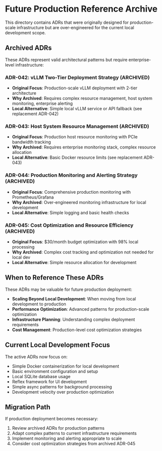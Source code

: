 # Future Production Reference Archive

This directory contains ADRs that were originally designed for production-scale infrastructure but are over-engineered for the current local development scope.

## Archived ADRs

These ADRs represent valid architectural patterns but require enterprise-level infrastructure:

### ADR-042: vLLM Two-Tier Deployment Strategy (ARCHIVED)

- **Original Focus**: Production-scale vLLM deployment with 2-tier architecture
- **Why Archived**: Requires complex resource management, host system monitoring, enterprise alerting
- **Local Alternative**: Simple local vLLM service or API fallback (see replacement ADR-042)

### ADR-043: Host System Resource Management (ARCHIVED)

- **Original Focus**: Production host resource monitoring with PCIe bandwidth tracking
- **Why Archived**: Requires enterprise monitoring stack, complex resource allocation
- **Local Alternative**: Basic Docker resource limits (see replacement ADR-043)

### ADR-044: Production Monitoring and Alerting Strategy (ARCHIVED)

- **Original Focus**: Comprehensive production monitoring with Prometheus/Grafana
- **Why Archived**: Over-engineered monitoring infrastructure for local development
- **Local Alternative**: Simple logging and basic health checks

### ADR-045: Cost Optimization and Resource Efficiency (ARCHIVED)

- **Original Focus**: $30/month budget optimization with 98% local processing
- **Why Archived**: Complex cost tracking and optimization not needed for local dev
- **Local Alternative**: Simple resource allocation for development

## When to Reference These ADRs

These ADRs may be valuable for future production deployment:

- **Scaling Beyond Local Development**: When moving from local development to production
- **Performance Optimization**: Advanced patterns for production-scale optimization
- **Infrastructure Planning**: Understanding complex deployment requirements
- **Cost Management**: Production-level cost optimization strategies

## Current Local Development Focus

The active ADRs now focus on:

- Simple Docker containerization for local development
- Basic environment configuration and setup
- Local SQLite database usage
- Reflex framework for UI development
- Simple async patterns for background processing
- Development velocity over production optimization

## Migration Path

If production deployment becomes necessary:

1. Review archived ADRs for production patterns
2. Adapt complex patterns to current infrastructure requirements
3. Implement monitoring and alerting appropriate to scale
4. Consider cost optimization strategies from archived ADR-045
